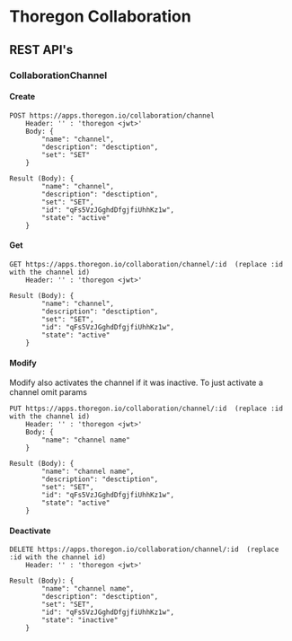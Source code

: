 Thoregon Collaboration
======================

## REST API's

### CollaborationChannel

#### Create


    POST https://apps.thoregon.io/collaboration/channel
        Header: '' : 'thoregon <jwt>'
        Body: {
            "name": "channel",
            "description": "desctiption",
            "set": "SET" 
        }

    Result (Body): {
            "name": "channel",
            "description": "desctiption",
            "set": "SET",
            "id": "qFs5VzJGghdDfgjfiUhhKz1w",
            "state": "active"
        }
    
#### Get

    GET https://apps.thoregon.io/collaboration/channel/:id  (replace :id with the channel id)
        Header: '' : 'thoregon <jwt>'

    Result (Body): {
            "name": "channel",
            "description": "desctiption",
            "set": "SET",
            "id": "qFs5VzJGghdDfgjfiUhhKz1w",
            "state": "active"
        }

#### Modify

Modify also activates the channel if it was inactive. 
To just activate a channel omit params

    PUT https://apps.thoregon.io/collaboration/channel/:id  (replace :id with the channel id)
        Header: '' : 'thoregon <jwt>'
        Body: {
            "name": "channel name"
        }

    Result (Body): {
            "name": "channel name",
            "description": "desctiption",
            "set": "SET",
            "id": "qFs5VzJGghdDfgjfiUhhKz1w",
            "state": "active"
        }

#### Deactivate


    DELETE https://apps.thoregon.io/collaboration/channel/:id  (replace :id with the channel id)
        Header: '' : 'thoregon <jwt>'

    Result (Body): {
            "name": "channel name",
            "description": "desctiption",
            "set": "SET",
            "id": "qFs5VzJGghdDfgjfiUhhKz1w",
            "state": "inactive"
        }
